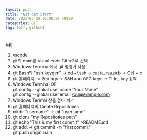 ```yaml
---
layout: post
title: "Git get Start"
date: 2023-03-29 10:00:00 +0900
categories: GIT
tag: [GIT, github]
---
```


### [git](https://git-scm.com/downloads) <br>
1. [vscode](https://code.visualstudio.com/download)<br>
2. git의 nano를 visual code Git's으로 선택
3. Windows Terminal에서 git 명령어 사용
4. git Bash의 "ssh-keygen" -> cd ~/.ssh -> cat id_rsa.pub -> Ctrl + c
5. git 홈페이지 -> Settings -> SSH and GPG keys -> Title , key 입력
6. Windows Terminal OF <br>
git config --global user.name "Your Name"<br>
git config --global user.email you@example.com <br>
7. Windows Terimal 창을 껃다 끼기
8. git 홈페이지의 Create Repositories
9. mkdir "username" -> cd "username"
10. git clone "my Repositories path"
11. git echo "This is my first commit" >README.md
12. git add. -> git commit -m "first commit" <br> git push origin main 

